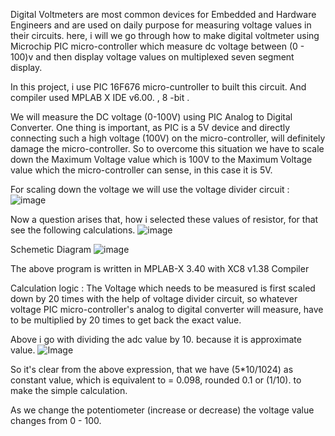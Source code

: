 

Digital Voltmeters are most common devices for Embedded and Hardware Engineers and are used on daily purpose for measuring voltage values in their circuits. here, i will we go through how to make digital voltmeter using Microchip PIC micro-controller which measure dc voltage between (0 - 100)v and then display voltage values on multiplexed seven segment display.

In this project, i use PIC 16F676 micro-cuntroller to built this circuit.
And compiler used MPLAB X IDE v6.00. , 8 -bit .



We will measure the DC voltage (0-100V) using PIC Analog to Digital Converter. One thing is important, as PIC is a 5V device and directly connecting such a high voltage (100V) on the micro-controller, will definitely damage the micro-controller. So to overcome this situation we have to scale down the Maximum Voltage value which is 100V to the Maximum Voltage value which the micro-controller can sense, in this case it is 5V.

For scaling down the voltage we will use the voltage divider circuit :
![image](https://github.com/SurajkumarsinghG/DC--voltmeter-measuring-0-----100v/assets/146471626/cedf7e53-ebae-4c20-8940-d2e786a793c0)

Now a question arises that, how i selected these values of resistor, for that see the following calculations.
![image](https://github.com/SurajkumarsinghG/DC--voltmeter-measuring-0-----100v/assets/146471626/3f78388d-c4a9-4e04-b35b-3afa9627482d)

Schemetic Diagram
![image](https://github.com/SurajkumarsinghG/DC--voltmeter-measuring-0-----100v/assets/146471626/8eb171b1-5860-4d3d-9723-76707f55a0d0)

The above program is written in MPLAB-X 3.40 with XC8 v1.38 Compiler

Calculation logic :
The Voltage which needs to be measured is first scaled down by 20 times with the help of voltage divider circuit, so whatever voltage PIC micro-controller's analog to digital converter will measure, have to be multiplied by 20 times to get back the exact value.

Above i go with dividing the adc value by 10.
because it is approximate value.
![Image](https://github.com/SurajkumarsinghG/DC--voltmeter-measuring-0-----100v/assets/146471626/8776cd9e-a227-427c-bb12-3ad0755a5b62)

 So it's clear from the above expression, that we have (5*10/1024) as constant value, which is equivalent to = 0.098, rounded 0.1 or (1/10). to make the simple calculation.

 As we change the potentiometer (increase or decrease) the voltage value changes from 0 - 100.  







